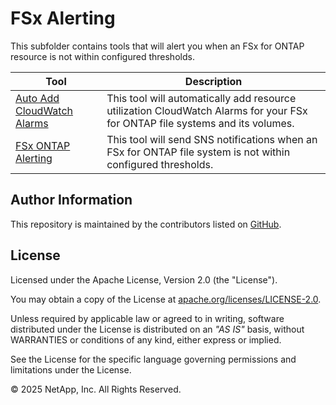 # FSx Alerting
This subfolder contains tools that will alert you when an FSx for ONTAP resource is not within configured thresholds.

| Tool | Description |
| --- | --- |
| [Auto Add CloudWatch Alarms](Auto-Add-CloudWatch-Alarms ) | This tool will automatically add resource utilization CloudWatch Alarms for your FSx for ONTAP file systems and its volumes. |
| [FSx ONTAP Alerting](FSx_ONTAP_Alerting) | This tool will send SNS notifications when an FSx for ONTAP file system is not within configured thresholds. |

## Author Information

This repository is maintained by the contributors listed on [GitHub](https://github.com/NetApp/FSx-ONTAP-monitoring/graphs/contributors).

## License

Licensed under the Apache License, Version 2.0 (the "License").

You may obtain a copy of the License at [apache.org/licenses/LICENSE-2.0](http://www.apache.org/licenses/LICENSE-2.0).

Unless required by applicable law or agreed to in writing, software distributed under the License is distributed on an _"AS IS"_ basis, without WARRANTIES or conditions of any kind, either express or implied.

See the License for the specific language governing permissions and limitations under the License.

© 2025 NetApp, Inc. All Rights Reserved.
